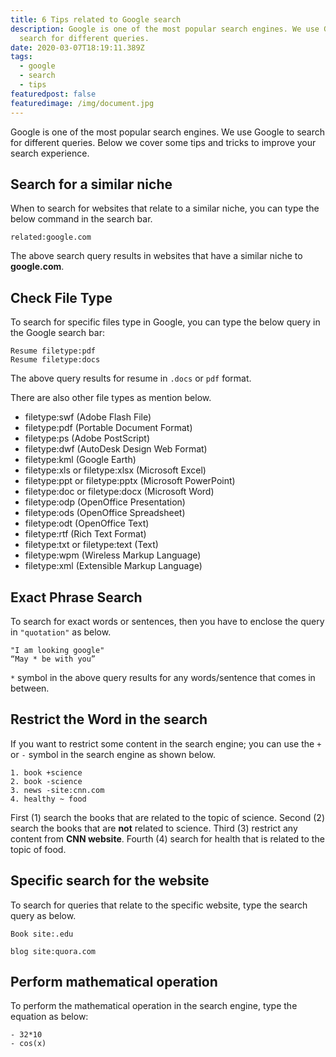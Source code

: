 ```yaml
---
title: 6 Tips related to Google search
description: Google is one of the most popular search engines. We use Google to
  search for different queries.
date: 2020-03-07T18:19:11.389Z
tags:
  - google
  - search
  - tips
featuredpost: false
featuredimage: /img/document.jpg
---
```

Google is one of the most popular search engines. We use Google to search for different queries. Below we cover some tips and tricks to improve your search experience.

## Search for a similar niche

When to search for websites that relate to a similar niche, you can type the below command in the search bar.

```
related:google.com
```

The above search query results in websites that have a similar niche to **google.com**.

## Check File Type

To search for specific files type in Google, you can type the below query in the Google search bar: 

```
Resume filetype:pdf
Resume filetype:docs
```

The above query results for resume in `.docs` or `pdf` format.

There are also other file types as mention below.

- filetype:swf (Adobe Flash File)
- filetype:pdf (Portable Document Format)
- filetype:ps (Adobe PostScript)
- filetype:dwf (AutoDesk Design Web Format)
- filetype:kml (Google Earth)
- filetype:xls or filetype:xlsx (Microsoft Excel)
- filetype:ppt or filetype:pptx (Microsoft PowerPoint)
- filetype:doc or filetype:docx (Microsoft Word)
- filetype:odp (OpenOffice Presentation)
- filetype:ods (OpenOffice Spreadsheet)
- filetype:odt (OpenOffice Text)
- filetype:rtf (Rich Text Format)
- filetype:txt or filetype:text (Text)
- filetype:wpm (Wireless Markup Language)
- filetype:xml (Extensible Markup Language)

## Exact Phrase Search

To search for exact words or sentences, then you have to enclose the query in `"quotation"` as below.

```
"I am looking google"
“May * be with you”
```

`*` symbol in the above query results for any words/sentence that comes in between.

## Restrict the Word in the search

If you want to restrict some content in the search engine; you can use the `+` or `-` symbol in the search engine as shown below.

```
1. book +science
2. book -science
3. news -site:cnn.com
4. healthy ~ food
```
First (1) search the books that are related to the topic of science. Second (2) search the books that are **not** related to science. Third (3) restrict any content from **CNN website**. Fourth (4) search for health that is related to the topic of food.

## Specific search for the website 


To search for queries that relate to the specific website, type the search query as below. 

```
Book site:.edu

blog site:quora.com
```

## Perform mathematical operation


To perform the mathematical operation in the search engine, type the equation as below:
  
```
- 32*10
- cos(x)
```

